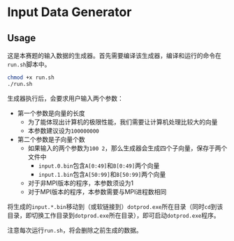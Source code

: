 # Input Data Generator

## Usage

这是本赛题的输入数据的生成器。首先需要编译该生成器，编译和运行的命令在`run.sh`脚本中。

```bash
chmod +x run.sh
./run.sh
```

生成器执行后，会要求用户输入两个参数：

- 第一个参数是向量的长度
    - 为了能体现出计算机的极限性能，我们需要让计算机处理比较大的向量
    - 本参数建议设为`100000000`
- 第二个参数是子向量个数
    - 如果输入的两个参数为`100 2`，那么生成器会生成四个子向量，保存于两个文件中
        - `input.0.bin`包含`A[0:49]`和`B[0:49]`两个向量
        - `input.1.bin`包含`A[50:99]`和`B[50:99]`两个向量
    - 对于非MPI版本的程序，本参数须设为1
    - 对于MPI版本的程序，本参数需要与MPI进程数相同

将生成的`input.*.bin`移动到（或软链接到）`dotprod.exe`所在目录（同时`cd`到该目录，即切换工作目录到`dotprod.exe`所在目录），即可启动`dotprod.exe`程序。

注意每次运行`run.sh`，将会删除之前生成的数据。